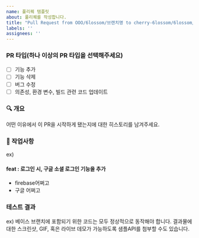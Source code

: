 ```yaml
---
name: 풀리퀘 템플릿
about: 풀리퀘를 작성합니다.
title: "Pull Request from OOO/6lossom/브랜치명 to cherry-6lossom/6lossom/develop"
labels: ''
assignees: ''
---
```


### PR 타입(하나 이상의 PR 타입을 선택해주세요)
- [ ] 기능 추가
- [ ] 기능 삭제
- [ ] 버그 수정
- [ ] 의존성, 환경 변수, 빌드 관련 코드 업데이트

### :mag: 개요 

어떤 이유에서 이 PR을 시작하게 됐는지에 대한 히스토리를 남겨주세요.

### :pencil: 작업사항 
ex) 
#### feat : 로그인 시, 구글 소셜 로그인 기능을 추가
- firebase어쩌고
- 구글 어쩌고

### 테스트 결과
ex) 베이스 브랜치에 포함되기 위한 코드는 모두 정상적으로 동작해야 합니다. 결과물에 대한 스크린샷, GIF, 혹은 라이브 데모가 가능하도록 샘플API를 첨부할 수도 있습니다.
